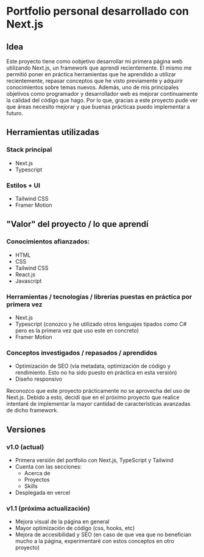 # Portfolio personal desarrollado con Next.js

## Idea 
Este proyecto tiene como oobjetivo desarrollar mi primera página web utilizando Next.js, un framework que aprendí recientemente. El mismo me permitió poner en práctica herramientas que he aprendido a utilizar recientemente, repasar conceptos que he visto previamente y adquirir conocimientos sobre temas nuevos. Además, uno de mis principales objetivos como programador y desarrollador web es mejorar continuamente la calidad del código que hago. Por lo que, gracias a este proyecto pude ver que áreas necesito mejorar y que buenas prácticas puedo implementar a futuro. 

## Herramientas utilizadas

### Stack principal
- Next.js
- Typescript

### Estilos + UI
- Tailwind CSS
- Framer Motion

## "Valor" del proyecto / lo que aprendí

### Conocimientos afianzados:
- HTML
- CSS
- Tailwind CSS
- React.js
- Javascript

### Herramientas / tecnologías / librerías puestas en práctica por primera vez
- Next.js
- Typescript (conozco y he utilizado otros lenguajes tipados como C# pero es la primera vez que uso este en concreto)
- Framer Motion

### Conceptos investigados / repasados / aprendidos
- Optimización de SEO (via metadata, optimización de código y rendimiento. Esto no ha sido puesto en práctica en esta versión)
- Diseño responsivo

Reconozco que este proyecto prácticamente no se aprovecha del uso de Next.js. Debido a esto, decidí que en el próximo proyecto que realice intentaré de implementar la mayor cantidad de características avanzadas de dicho framework.

## Versiones

### v1.0 (actual)
- Primera versión del portfolio con Next.js, TypeScript y Tailwind
- Cuenta con las secciones:
    - Acerca de
    - Proyectos
    - Skills
- Desplegada en vercel

### v1.1 (próxima actualización)
- Mejora visual de la página en general
- Mayor optimización de código (css, hooks, etc)
- Mejora de accesibilidad y SEO (en caso de que vea que no benefician mucho a la página, experimentaré con estos conceptos en otro proyecto)
